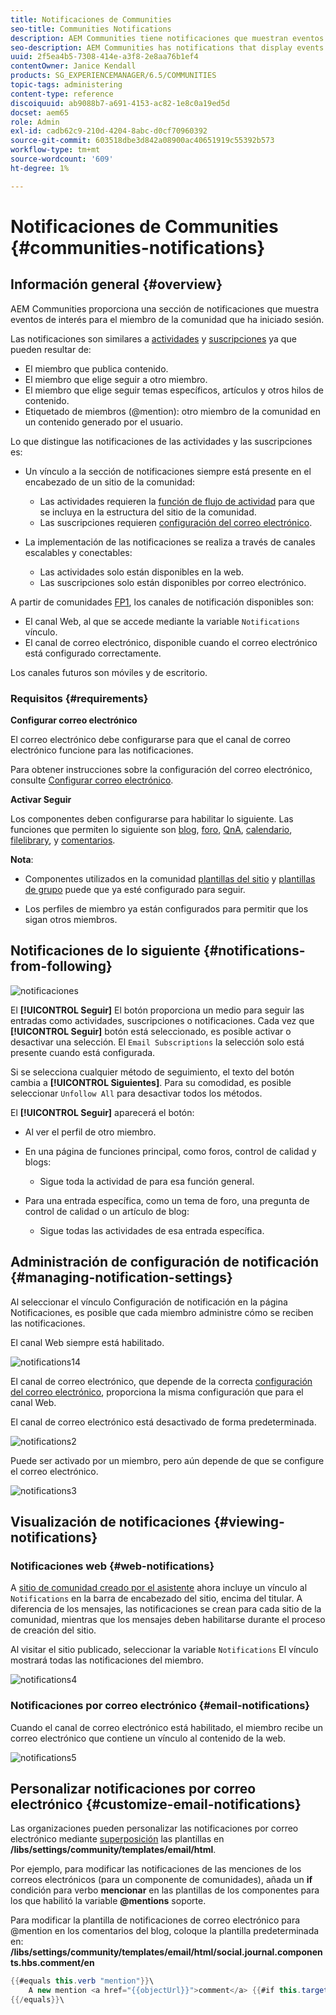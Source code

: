```yaml
---
title: Notificaciones de Communities
seo-title: Communities Notifications
description: AEM Communities tiene notificaciones que muestran eventos de interés para el miembro de la comunidad que ha iniciado sesión
seo-description: AEM Communities has notifications that display events of interest to the signed-in community member
uuid: 2f5ea4b5-7308-414e-a3f8-2e8aa76b1ef4
contentOwner: Janice Kendall
products: SG_EXPERIENCEMANAGER/6.5/COMMUNITIES
topic-tags: administering
content-type: reference
discoiquuid: ab9088b7-a691-4153-ac82-1e8c0a19ed5d
docset: aem65
role: Admin
exl-id: cadb62c9-210d-4204-8abc-d0cf70960392
source-git-commit: 603518dbe3d842a08900ac40651919c55392b573
workflow-type: tm+mt
source-wordcount: '609'
ht-degree: 1%

---
```


# Notificaciones de Communities {#communities-notifications}

## Información general {#overview}

AEM Communities proporciona una sección de notificaciones que muestra eventos de interés para el miembro de la comunidad que ha iniciado sesión.

Las notificaciones son similares a [actividades](/help/communities/essentials-activities.md) y [suscripciones](/help/communities/subscriptions.md) ya que pueden resultar de:

* El miembro que publica contenido.
* El miembro que elige seguir a otro miembro.
* El miembro que elige seguir temas específicos, artículos y otros hilos de contenido.
* Etiquetado de miembros (@mention): otro miembro de la comunidad en un contenido generado por el usuario.

Lo que distingue las notificaciones de las actividades y las suscripciones es:

* Un vínculo a la sección de notificaciones siempre está presente en el encabezado de un sitio de la comunidad:

   * Las actividades requieren la [función de flujo de actividad](/help/communities/functions.md#activity-stream-function) para que se incluya en la estructura del sitio de la comunidad.
   * Las suscripciones requieren [configuración del correo electrónico](/help/communities/email.md).

* La implementación de las notificaciones se realiza a través de canales escalables y conectables:

   * Las actividades solo están disponibles en la web.
   * Las suscripciones solo están disponibles por correo electrónico.

A partir de comunidades [FP1](/help/communities/deploy-communities.md#latestfeaturepack), los canales de notificación disponibles son:

* El canal Web, al que se accede mediante la variable `Notifications` vínculo.
* El canal de correo electrónico, disponible cuando el correo electrónico está configurado correctamente.

Los canales futuros son móviles y de escritorio.

### Requisitos  {#requirements}

**Configurar correo electrónico**

El correo electrónico debe configurarse para que el canal de correo electrónico funcione para las notificaciones.

Para obtener instrucciones sobre la configuración del correo electrónico, consulte [Configurar correo electrónico](/help/communities/analytics.md).

**Activar Seguir**

Los componentes deben configurarse para habilitar lo siguiente. Las funciones que permiten lo siguiente son [blog](/help/communities/blog-feature.md), [foro](/help/communities/forum.md), [QnA](/help/communities/working-with-qna.md), [calendario](/help/communities/calendar.md), [filelibrary](/help/communities/file-library.md), y [comentarios](/help/communities/comments.md).

**Nota**:

* Componentes utilizados en la comunidad [plantillas del sitio](/help/communities/sites.md) y [plantillas de grupo](/help/communities/tools-groups.md) puede que ya esté configurado para seguir.

* Los perfiles de miembro ya están configurados para permitir que los sigan otros miembros.

## Notificaciones de lo siguiente {#notifications-from-following}

![notificaciones](assets/notifications.png)

El **[!UICONTROL Seguir]** El botón proporciona un medio para seguir las entradas como actividades, suscripciones o notificaciones. Cada vez que **[!UICONTROL Seguir]** botón está seleccionado, es posible activar o desactivar una selección. El `Email Subscriptions` la selección solo está presente cuando está configurada.

Si se selecciona cualquier método de seguimiento, el texto del botón cambia a **[!UICONTROL Siguientes]**. Para su comodidad, es posible seleccionar `Unfollow All` para desactivar todos los métodos.

El **[!UICONTROL Seguir]** aparecerá el botón:

* Al ver el perfil de otro miembro.
* En una página de funciones principal, como foros, control de calidad y blogs:

   * Sigue toda la actividad de para esa función general.

* Para una entrada específica, como un tema de foro, una pregunta de control de calidad o un artículo de blog:

   * Sigue todas las actividades de esa entrada específica.

## Administración de configuración de notificación {#managing-notification-settings}

Al seleccionar el vínculo Configuración de notificación en la página Notificaciones, es posible que cada miembro administre cómo se reciben las notificaciones.

El canal Web siempre está habilitado.

![notifications14](assets/notifications1.png)

El canal de correo electrónico, que depende de la correcta [configuración del correo electrónico](/help/communities/email.md), proporciona la misma configuración que para el canal Web.

El canal de correo electrónico está desactivado de forma predeterminada.

![notifications2](assets/notifications2.png)

Puede ser activado por un miembro, pero aún depende de que se configure el correo electrónico.

![notifications3](assets/notifications3.png)

## Visualización de notificaciones  {#viewing-notifications}

### Notificaciones web {#web-notifications}

A [sitio de comunidad creado por el asistente](/help/communities/sites-console.md) ahora incluye un vínculo al `Notifications` en la barra de encabezado del sitio, encima del titular. A diferencia de los mensajes, las notificaciones se crean para cada sitio de la comunidad, mientras que los mensajes deben habilitarse durante el proceso de creación del sitio.

Al visitar el sitio publicado, seleccionar la variable `Notifications` El vínculo mostrará todas las notificaciones del miembro.

![notifications4](assets/notifications4.png)

### Notificaciones por correo electrónico {#email-notifications}

Cuando el canal de correo electrónico está habilitado, el miembro recibe un correo electrónico que contiene un vínculo al contenido de la web.

![notifications5](assets/notifications5.png)

## Personalizar notificaciones por correo electrónico {#customize-email-notifications}

Las organizaciones pueden personalizar las notificaciones por correo electrónico mediante [superposición](/help/communities/client-customize.md#overlays) las plantillas en **/libs/settings/community/templates/email/html**.

Por ejemplo, para modificar las notificaciones de las menciones de los correos electrónicos (para un componente de comunidades), añada un **if** condición para verbo **mencionar** en las plantillas de los componentes para los que habilitó la variable **@mentions** soporte.

Para modificar la plantilla de notificaciones de correo electrónico para @mention en los comentarios del blog, coloque la plantilla predeterminada en: **/libs/settings/community/templates/email/html/social.journal.components.hbs.comment/en**

```java
{{#equals this.verb "mention"}}\
    A new mention <a href="{{objectUrl}}">comment</a> {{#if this.target.properties.[jcr:title]}}to the article "{{{target.displayName}}}" {{/if}}was added by {{{user.name}}} on {{dateUtil this.published format="EEE, d MMM yyyy HH:mm:ss z"}}.\n \
{{/equals}}\
```
